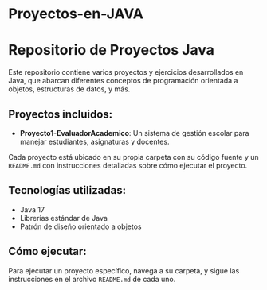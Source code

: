 # Proyectos-en-JAVA
# Repositorio de Proyectos Java

Este repositorio contiene varios proyectos y ejercicios desarrollados en Java, que abarcan diferentes conceptos de programación orientada a objetos, estructuras de datos, y más.

## Proyectos incluidos:
  
- **Proyecto1-EvaluadorAcademico**: 
  Un sistema de gestión escolar para manejar estudiantes, asignaturas y docentes.
  
Cada proyecto está ubicado en su propia carpeta con su código fuente y un `README.md` con instrucciones detalladas sobre cómo ejecutar el proyecto.

## Tecnologías utilizadas:
- Java 17
- Librerías estándar de Java
- Patrón de diseño orientado a objetos

## Cómo ejecutar:
Para ejecutar un proyecto específico, navega a su carpeta, y sigue las instrucciones en el archivo `README.md` de cada uno.
